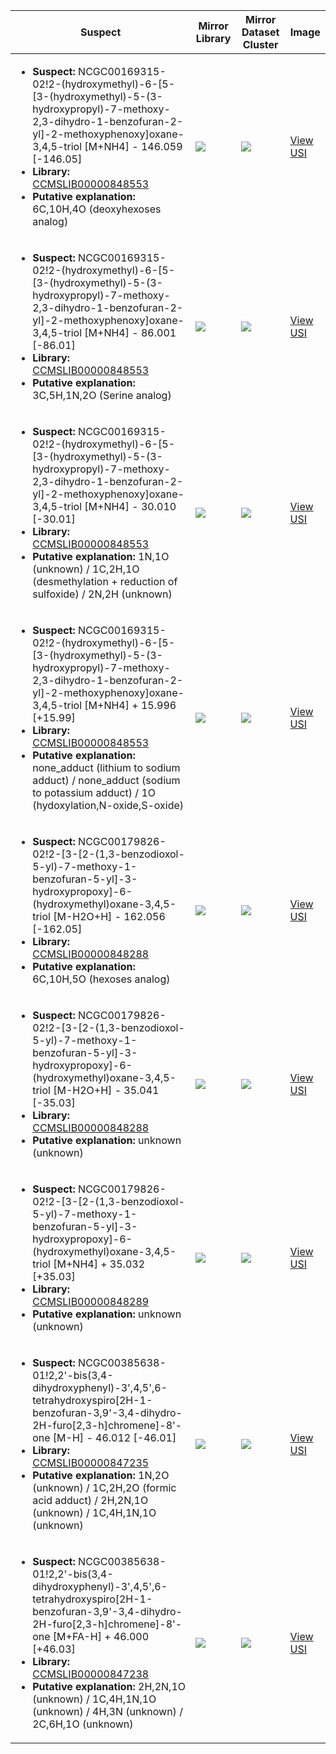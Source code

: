 Suspect | Mirror Library | Mirror Dataset Cluster | Image
--- | --- | --- | ---
<ul><li><b>Suspect:</b> NCGC00169315-02!2-(hydroxymethyl)-6-[5-[3-(hydroxymethyl)-5-(3-hydroxypropyl)-7-methoxy-2,3-dihydro-1-benzofuran-2-yl]-2-methoxyphenoxy]oxane-3,4,5-triol [M+NH4] - 146.059 [-146.05]</li><li><b>Library:</b> [CCMSLIB00000848553](https://gnps.ucsd.edu/ProteoSAFe/gnpslibraryspectrum.jsp?SpectrumID=CCMSLIB00000848553)</li><li><b>Putative explanation:</b> 6C,10H,4O (deoxyhexoses analog)</li></ul> | ![](https://metabolomics-usi.ucsd.edu/svg/mirror?usi1=mzspec:MSV000082331:F2_swab_blank.mzML:scan:2245&usi2=mzspec:GNPSLIBRARY:CCMSLIB00000848553&mz_min=50&mz_max=500) | ![](https://metabolomics-usi.ucsd.edu/svg/mirror?usi1=mzspec:MSV000082331:F2_swab_blank.mzML:scan:2245&usi2=mzspec:MSV000084314:MSV000082331.mgf:scan:19006&mz_min=50&mz_max=500) | [View USI](https://metabolomics-usi.ucsd.edu/svg/?usi=mzspec:MSV000082331:F2_swab_blank.mzML:scan:2245&mz_min=50&mz_max=500)
<ul><li><b>Suspect:</b> NCGC00169315-02!2-(hydroxymethyl)-6-[5-[3-(hydroxymethyl)-5-(3-hydroxypropyl)-7-methoxy-2,3-dihydro-1-benzofuran-2-yl]-2-methoxyphenoxy]oxane-3,4,5-triol [M+NH4] -  86.001 [-86.01]</li><li><b>Library:</b> [CCMSLIB00000848553](https://gnps.ucsd.edu/ProteoSAFe/gnpslibraryspectrum.jsp?SpectrumID=CCMSLIB00000848553)</li><li><b>Putative explanation:</b> 3C,5H,1N,2O (Serine analog)</li></ul> | ![](https://metabolomics-usi.ucsd.edu/svg/mirror?usi1=mzspec:MSV000080016:SC_healthy_A01.mzXML:scan:1160&usi2=mzspec:GNPSLIBRARY:CCMSLIB00000848553&mz_min=50&mz_max=500) | ![](https://metabolomics-usi.ucsd.edu/svg/mirror?usi1=mzspec:MSV000080016:SC_healthy_A01.mzXML:scan:1160&usi2=mzspec:MSV000084314:MSV000080016.mgf:scan:35639&mz_min=50&mz_max=500) | [View USI](https://metabolomics-usi.ucsd.edu/svg/?usi=mzspec:MSV000080016:SC_healthy_A01.mzXML:scan:1160&mz_min=50&mz_max=500)
<ul><li><b>Suspect:</b> NCGC00169315-02!2-(hydroxymethyl)-6-[5-[3-(hydroxymethyl)-5-(3-hydroxypropyl)-7-methoxy-2,3-dihydro-1-benzofuran-2-yl]-2-methoxyphenoxy]oxane-3,4,5-triol [M+NH4] -  30.010 [-30.01]</li><li><b>Library:</b> [CCMSLIB00000848553](https://gnps.ucsd.edu/ProteoSAFe/gnpslibraryspectrum.jsp?SpectrumID=CCMSLIB00000848553)</li><li><b>Putative explanation:</b> 1N,1O (unknown) / 1C,2H,1O (desmethylation + reduction of sulfoxide) / 2N,2H (unknown)</li></ul> | ![](https://metabolomics-usi.ucsd.edu/svg/mirror?usi1=mzspec:MSV000080016:SC_infected_C07.mzXML:scan:1078&usi2=mzspec:GNPSLIBRARY:CCMSLIB00000848553&mz_min=50&mz_max=500) | ![](https://metabolomics-usi.ucsd.edu/svg/mirror?usi1=mzspec:MSV000080016:SC_infected_C07.mzXML:scan:1078&usi2=mzspec:MSV000084314:MSV000080016.mgf:scan:35639&mz_min=50&mz_max=500) | [View USI](https://metabolomics-usi.ucsd.edu/svg/?usi=mzspec:MSV000080016:SC_infected_C07.mzXML:scan:1078&mz_min=50&mz_max=500)
<ul><li><b>Suspect:</b> NCGC00169315-02!2-(hydroxymethyl)-6-[5-[3-(hydroxymethyl)-5-(3-hydroxypropyl)-7-methoxy-2,3-dihydro-1-benzofuran-2-yl]-2-methoxyphenoxy]oxane-3,4,5-triol [M+NH4] +  15.996 [+15.99]</li><li><b>Library:</b> [CCMSLIB00000848553](https://gnps.ucsd.edu/ProteoSAFe/gnpslibraryspectrum.jsp?SpectrumID=CCMSLIB00000848553)</li><li><b>Putative explanation:</b> none_adduct (lithium to sodium adduct) / none_adduct (sodium to potassium adduct) / 1O (hydoxylation,N-oxide,S-oxide)</li></ul> | ![](https://metabolomics-usi.ucsd.edu/svg/mirror?usi1=mzspec:MSV000082331:F2_swab_blank.mzML:scan:2672&usi2=mzspec:GNPSLIBRARY:CCMSLIB00000848553&mz_min=50&mz_max=500) | ![](https://metabolomics-usi.ucsd.edu/svg/mirror?usi1=mzspec:MSV000082331:F2_swab_blank.mzML:scan:2672&usi2=mzspec:MSV000084314:MSV000082331.mgf:scan:19006&mz_min=50&mz_max=500) | [View USI](https://metabolomics-usi.ucsd.edu/svg/?usi=mzspec:MSV000082331:F2_swab_blank.mzML:scan:2672&mz_min=50&mz_max=500)
<ul><li><b>Suspect:</b> NCGC00179826-02!2-[3-[2-(1,3-benzodioxol-5-yl)-7-methoxy-1-benzofuran-5-yl]-3-hydroxypropoxy]-6-(hydroxymethyl)oxane-3,4,5-triol [M-H2O+H] - 162.056 [-162.05]</li><li><b>Library:</b> [CCMSLIB00000848288](https://gnps.ucsd.edu/ProteoSAFe/gnpslibraryspectrum.jsp?SpectrumID=CCMSLIB00000848288)</li><li><b>Putative explanation:</b> 6C,10H,5O (hexoses analog)</li></ul> | ![](https://metabolomics-usi.ucsd.edu/svg/mirror?usi1=mzspec:MSV000080492:A9_GA9_01_2792.mzML:scan:358&usi2=mzspec:GNPSLIBRARY:CCMSLIB00000848288&mz_min=50&mz_max=500) | ![](https://metabolomics-usi.ucsd.edu/svg/mirror?usi1=mzspec:MSV000080492:A9_GA9_01_2792.mzML:scan:358&usi2=mzspec:MSV000084314:MSV000080492.mgf:scan:96040&mz_min=50&mz_max=500) | [View USI](https://metabolomics-usi.ucsd.edu/svg/?usi=mzspec:MSV000080492:A9_GA9_01_2792.mzML:scan:358&mz_min=50&mz_max=500)
<ul><li><b>Suspect:</b> NCGC00179826-02!2-[3-[2-(1,3-benzodioxol-5-yl)-7-methoxy-1-benzofuran-5-yl]-3-hydroxypropoxy]-6-(hydroxymethyl)oxane-3,4,5-triol [M-H2O+H] -  35.041 [-35.03]</li><li><b>Library:</b> [CCMSLIB00000848288](https://gnps.ucsd.edu/ProteoSAFe/gnpslibraryspectrum.jsp?SpectrumID=CCMSLIB00000848288)</li><li><b>Putative explanation:</b> unknown (unknown)</li></ul> | ![](https://metabolomics-usi.ucsd.edu/svg/mirror?usi1=mzspec:MSV000080492:A9_GA9_01_2792.mzML:scan:368&usi2=mzspec:GNPSLIBRARY:CCMSLIB00000848288&mz_min=50&mz_max=500) | ![](https://metabolomics-usi.ucsd.edu/svg/mirror?usi1=mzspec:MSV000080492:A9_GA9_01_2792.mzML:scan:368&usi2=mzspec:MSV000084314:MSV000080492.mgf:scan:96040&mz_min=50&mz_max=500) | [View USI](https://metabolomics-usi.ucsd.edu/svg/?usi=mzspec:MSV000080492:A9_GA9_01_2792.mzML:scan:368&mz_min=50&mz_max=500)
<ul><li><b>Suspect:</b> NCGC00179826-02!2-[3-[2-(1,3-benzodioxol-5-yl)-7-methoxy-1-benzofuran-5-yl]-3-hydroxypropoxy]-6-(hydroxymethyl)oxane-3,4,5-triol [M+NH4] +  35.032 [+35.03]</li><li><b>Library:</b> [CCMSLIB00000848289](https://gnps.ucsd.edu/ProteoSAFe/gnpslibraryspectrum.jsp?SpectrumID=CCMSLIB00000848289)</li><li><b>Putative explanation:</b> unknown (unknown)</li></ul> | ![](https://metabolomics-usi.ucsd.edu/svg/mirror?usi1=mzspec:MSV000080492:A9_GA9_01_2792.mzML:scan:363&usi2=mzspec:GNPSLIBRARY:CCMSLIB00000848289&mz_min=50&mz_max=500) | ![](https://metabolomics-usi.ucsd.edu/svg/mirror?usi1=mzspec:MSV000080492:A9_GA9_01_2792.mzML:scan:363&usi2=mzspec:MSV000084314:MSV000080492.mgf:scan:101783&mz_min=50&mz_max=500) | [View USI](https://metabolomics-usi.ucsd.edu/svg/?usi=mzspec:MSV000080492:A9_GA9_01_2792.mzML:scan:363&mz_min=50&mz_max=500)
<ul><li><b>Suspect:</b> NCGC00385638-01!2,2'-bis(3,4-dihydroxyphenyl)-3',4,5',6-tetrahydroxyspiro[2H-1-benzofuran-3,9'-3,4-dihydro-2H-furo[2,3-h]chromene]-8'-one [M-H] -  46.012 [-46.01]</li><li><b>Library:</b> [CCMSLIB00000847235](https://gnps.ucsd.edu/ProteoSAFe/gnpslibraryspectrum.jsp?SpectrumID=CCMSLIB00000847235)</li><li><b>Putative explanation:</b> 1N,2O (unknown) / 1C,2H,2O (formic acid adduct) / 2H,2N,1O (unknown) / 1C,4H,1N,1O (unknown)</li></ul> | ![](https://metabolomics-usi.ucsd.edu/svg/mirror?usi1=mzspec:MSV000080500:E7_GE7_01_3129.mzML:scan:200&usi2=mzspec:GNPSLIBRARY:CCMSLIB00000847235&mz_min=50&mz_max=500) | ![](https://metabolomics-usi.ucsd.edu/svg/mirror?usi1=mzspec:MSV000080500:E7_GE7_01_3129.mzML:scan:200&usi2=mzspec:MSV000084314:MSV000080500.mgf:scan:1137&mz_min=50&mz_max=500) | [View USI](https://metabolomics-usi.ucsd.edu/svg/?usi=mzspec:MSV000080500:E7_GE7_01_3129.mzML:scan:200&mz_min=50&mz_max=500)
<ul><li><b>Suspect:</b> NCGC00385638-01!2,2'-bis(3,4-dihydroxyphenyl)-3',4,5',6-tetrahydroxyspiro[2H-1-benzofuran-3,9'-3,4-dihydro-2H-furo[2,3-h]chromene]-8'-one [M+FA-H] +  46.000 [+46.03]</li><li><b>Library:</b> [CCMSLIB00000847238](https://gnps.ucsd.edu/ProteoSAFe/gnpslibraryspectrum.jsp?SpectrumID=CCMSLIB00000847238)</li><li><b>Putative explanation:</b> 2H,2N,1O (unknown) / 1C,4H,1N,1O (unknown) / 4H,3N (unknown) / 2C,6H,1O (unknown)</li></ul> | ![](https://metabolomics-usi.ucsd.edu/svg/mirror?usi1=mzspec:MSV000080500:E7_GE7_01_3129.mzML:scan:196&usi2=mzspec:GNPSLIBRARY:CCMSLIB00000847238&mz_min=50&mz_max=500) | ![](https://metabolomics-usi.ucsd.edu/svg/mirror?usi1=mzspec:MSV000080500:E7_GE7_01_3129.mzML:scan:196&usi2=mzspec:MSV000084314:MSV000080500.mgf:scan:1658&mz_min=50&mz_max=500) | [View USI](https://metabolomics-usi.ucsd.edu/svg/?usi=mzspec:MSV000080500:E7_GE7_01_3129.mzML:scan:196&mz_min=50&mz_max=500)